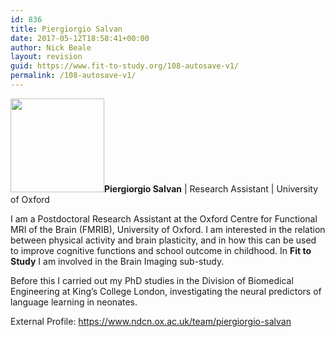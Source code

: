 ```yaml
---
id: 836
title: Piergiorgio Salvan
date: 2017-05-12T18:58:41+00:00
author: Nick Beale
layout: revision
guid: https://www.fit-to-study.org/108-autosave-v1/
permalink: /108-autosave-v1/
---
```

**[<img class="wp-image-772 size-thumbnail alignleft" src="https://i0.wp.com/www.fit-to-study.org/wp-content/uploads/2017/04/Piergiorgio.jpg?resize=150%2C150&#038;ssl=1" alt="" width="150" height="150" srcset="https://i0.wp.com/www.fit-to-study.org/wp-content/uploads/2017/04/Piergiorgio.jpg?resize=150%2C150&ssl=1 150w, https://i0.wp.com/www.fit-to-study.org/wp-content/uploads/2017/04/Piergiorgio.jpg?zoom=2&resize=150%2C150&ssl=1 300w, https://i0.wp.com/www.fit-to-study.org/wp-content/uploads/2017/04/Piergiorgio.jpg?zoom=3&resize=150%2C150&ssl=1 450w" sizes="(max-width: 150px) 100vw, 150px" data-recalc-dims="1" />](https://i0.wp.com/www.fit-to-study.org/wp-content/uploads/2017/04/Piergiorgio.jpg?ssl=1)Piergiorgio Salvan** | Research Assistant | University of Oxford

I am a Postdoctoral Research Assistant at the Oxford Centre for Functional MRI of the Brain (FMRIB), University of Oxford. I am interested in the relation between physical activity and brain plasticity, and in how this can be used to improve cognitive functions and school outcome in childhood. In **Fit to Study** I am involved in the Brain Imaging sub-study.

Before this I carried out my PhD studies in the Division of Biomedical Engineering at King&#8217;s College London, investigating the neural predictors of language learning in neonates.

External Profile: https://www.ndcn.ox.ac.uk/team/piergiorgio-salvan